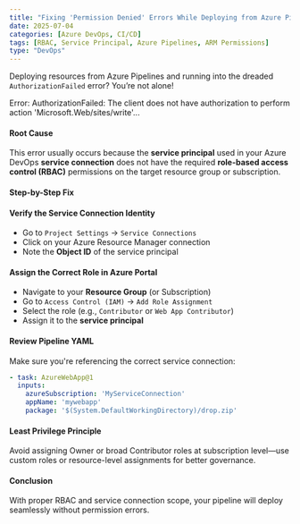```yaml
---
title: "Fixing 'Permission Denied' Errors While Deploying from Azure Pipelines to Azure Resources"
date: 2025-07-04
categories: [Azure DevOps, CI/CD]
tags: [RBAC, Service Principal, Azure Pipelines, ARM Permissions]
type: "DevOps"
---
```


Deploying resources from Azure Pipelines and running into the dreaded `AuthorizationFailed` error? You’re not alone!

Error: AuthorizationFailed: The client does not have authorization to perform action 'Microsoft.Web/sites/write'...

####  Root Cause

This error usually occurs because the **service principal** used in your Azure DevOps **service connection** does not have the required **role-based access control (RBAC)** permissions on the target resource group or subscription.

#### Step-by-Step Fix

####  Verify the Service Connection Identity

- Go to `Project Settings` → `Service Connections`
- Click on your Azure Resource Manager connection
- Note the **Object ID** of the service principal

#### Assign the Correct Role in Azure Portal

- Navigate to your **Resource Group** (or Subscription)
- Go to `Access Control (IAM)` → `Add Role Assignment`
- Select the role (e.g., `Contributor` or `Web App Contributor`)
- Assign it to the **service principal**

#### Review Pipeline YAML

Make sure you're referencing the correct service connection:

```yaml
- task: AzureWebApp@1
  inputs:
    azureSubscription: 'MyServiceConnection'
    appName: 'mywebapp'
    package: '$(System.DefaultWorkingDirectory)/drop.zip'
``` 
#### Least Privilege Principle
Avoid assigning Owner or broad Contributor roles at subscription level—use custom roles or resource-level assignments for better governance.

#### Conclusion
With proper RBAC and service connection scope, your pipeline will deploy seamlessly without permission errors.

